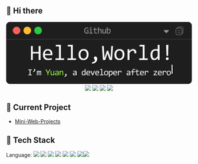 ## 🙋 Hi there
<div align="center">
<img src="https://github.com/Syan-Lin/Syan-Lin/blob/main/Resources/banner.png"/>
</div>
<div align="center">
<a href="https://siyuanblog.cn/"><img src="https://img.shields.io/badge/Website-blog-blue?style=for-the-badge&logo=Internet%20Explorer"/></a>
<img src="https://img.shields.io/badge/Work-scholarship-red?style=for-the-badge&logo=GitBook&logoColor=white"/>
<img src="https://img.shields.io/badge/Specialty-backend-blue?style=for-the-badge&logo=C%2B%2B&logoColor=white"/>
<a href="mailto:475694569@qq.com"><img src="https://img.shields.io/badge/Contact%20me-Email-yellow?style=for-the-badge&logo=Mail.Ru"/></a>
</div>

## 📝 Current Project
- [Mini-Web-Projects](https://github.com/Syan-Lin/Mini-Web-Projects)

## 🔨 Tech Stack
Language:
![](https://img.shields.io/badge/C%2B%2B-A-blue?style=flat)
![](https://img.shields.io/badge/Java-B-yellow?style=flat) ![](https://img.shields.io/badge/HTML5-B-red?style=flat) ![](https://img.shields.io/badge/CSS3-B-blue?style=flat) ![](https://img.shields.io/badge/JavaScript-B-blue?style=flat) ![](https://img.shields.io/badge/TypeScript-B-blue?style=flat)
![](https://img.shields.io/badge/Python-C-blue?style=flat)![](https://img.shields.io/badge/C%23-C-green?style=flat)

<!--
**Syan-Lin/Syan-Lin** is a ✨ _special_ ✨ repository because its `README.md` (this file) appears on your GitHub profile.

![Metrics](https://metrics.lecoq.io/Syan-Lin?template=classic&base.indepth=false&base.hireable=false&config.timezone=Asia%2FShanghai)

Here are some ideas to get you started:

- 🔭 I’m currently working on ...
- 🌱 I’m currently learning ...
- 👯 I’m looking to collaborate on ...
- 🤔 I’m looking for help with ...
- 💬 Ask me about ...
- 📫 How to reach me: ...
- 😄 Pronouns: ...
- ⚡ Fun fact: ...
-->
